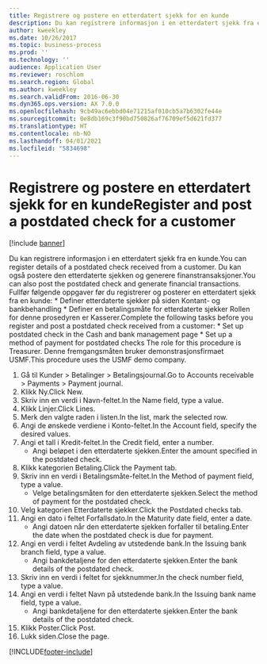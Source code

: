 ```yaml
---
title: Registrere og postere en etterdatert sjekk for en kunde
description: Du kan registrere informasjon i en etterdatert sjekk fra en kunde.
author: kweekley
ms.date: 10/26/2017
ms.topic: business-process
ms.prod: ''
ms.technology: ''
audience: Application User
ms.reviewer: roschlom
ms.search.region: Global
ms.author: kweekley
ms.search.validFrom: 2016-06-30
ms.dyn365.ops.version: AX 7.0.0
ms.openlocfilehash: 9cb49ac6ebbd04e71215af010cb5a7b6302fe44e
ms.sourcegitcommit: 0e8db169c3f90bd750826af76709ef5d621fd377
ms.translationtype: HT
ms.contentlocale: nb-NO
ms.lasthandoff: 04/01/2021
ms.locfileid: "5834698"
---
```

# <a name="register-and-post-a-postdated-check-for-a-customer"></a><span data-ttu-id="a979d-103">Registrere og postere en etterdatert sjekk for en kunde</span><span class="sxs-lookup"><span data-stu-id="a979d-103">Register and post a postdated check for a customer</span></span>

[!include [banner](../../includes/banner.md)]

<span data-ttu-id="a979d-104">Du kan registrere informasjon i en etterdatert sjekk fra en kunde.</span><span class="sxs-lookup"><span data-stu-id="a979d-104">You can register details of a postdated check received from a customer.</span></span> <span data-ttu-id="a979d-105">Du kan også postere den etterdaterte sjekken og generere finanstransaksjoner.</span><span class="sxs-lookup"><span data-stu-id="a979d-105">You can also post the postdated check and generate financial transactions.</span></span>   <span data-ttu-id="a979d-106">Fullfør følgende oppgaver før du registrerer og posterer en etterdatert sjekk fra en kunde:   \* Definer etterdaterte sjekker på siden Kontant- og bankbehandling \* Definer en betalingsmåte for etterdaterte sjekker   Rollen for denne prosedyren er Kasserer.</span><span class="sxs-lookup"><span data-stu-id="a979d-106">Complete the following tasks before you register and post a postdated check received from a customer:   \* Set up postdated check in the Cash and bank management page \* Set up a method of payment for postdated checks   The role for this procedure is Treasurer.</span></span> <span data-ttu-id="a979d-107">Denne fremgangsmåten bruker demonstrasjonsfirmaet USMF.</span><span class="sxs-lookup"><span data-stu-id="a979d-107">This procedure uses the USMF demo company.</span></span>

1. <span data-ttu-id="a979d-108">Gå til Kunder > Betalinger > Betalingsjournal.</span><span class="sxs-lookup"><span data-stu-id="a979d-108">Go to Accounts receivable > Payments > Payment journal.</span></span>
2. <span data-ttu-id="a979d-109">Klikk Ny.</span><span class="sxs-lookup"><span data-stu-id="a979d-109">Click New.</span></span>
3. <span data-ttu-id="a979d-110">Skriv inn en verdi i Navn-feltet.</span><span class="sxs-lookup"><span data-stu-id="a979d-110">In the Name field, type a value.</span></span>
4. <span data-ttu-id="a979d-111">Klikk Linjer.</span><span class="sxs-lookup"><span data-stu-id="a979d-111">Click Lines.</span></span>
5. <span data-ttu-id="a979d-112">Merk den valgte raden i listen.</span><span class="sxs-lookup"><span data-stu-id="a979d-112">In the list, mark the selected row.</span></span>
6. <span data-ttu-id="a979d-113">Angi de ønskede verdiene i Konto-feltet.</span><span class="sxs-lookup"><span data-stu-id="a979d-113">In the Account field, specify the desired values.</span></span>
7. <span data-ttu-id="a979d-114">Angi et tall i Kredit-feltet.</span><span class="sxs-lookup"><span data-stu-id="a979d-114">In the Credit field, enter a number.</span></span>
    * <span data-ttu-id="a979d-115">Angi beløpet i den etterdaterte sjekken.</span><span class="sxs-lookup"><span data-stu-id="a979d-115">Enter the amount specified in the postdated check.</span></span>  
8. <span data-ttu-id="a979d-116">Klikk kategorien Betaling.</span><span class="sxs-lookup"><span data-stu-id="a979d-116">Click the Payment tab.</span></span>
9. <span data-ttu-id="a979d-117">Skriv inn en verdi i Betalingsmåte-feltet.</span><span class="sxs-lookup"><span data-stu-id="a979d-117">In the Method of payment field, type a value.</span></span>
    * <span data-ttu-id="a979d-118">Velge betalingsmåten for den etterdaterte sjekken.</span><span class="sxs-lookup"><span data-stu-id="a979d-118">Select the method of payment for the postdated check.</span></span>  
10. <span data-ttu-id="a979d-119">Velg kategorien Etterdaterte sjekker.</span><span class="sxs-lookup"><span data-stu-id="a979d-119">Click the Postdated checks tab.</span></span>
11. <span data-ttu-id="a979d-120">Angi en dato i feltet Forfallsdato.</span><span class="sxs-lookup"><span data-stu-id="a979d-120">In the Maturity date field, enter a date.</span></span>
    * <span data-ttu-id="a979d-121">Angi datoen når den etterdaterte sjekken forfaller til betaling.</span><span class="sxs-lookup"><span data-stu-id="a979d-121">Enter the date when the postdated check is due for payment.</span></span>  
12. <span data-ttu-id="a979d-122">Angi en verdi i feltet Avdeling av utstedende bank.</span><span class="sxs-lookup"><span data-stu-id="a979d-122">In the Issuing bank branch field, type a value.</span></span>
    * <span data-ttu-id="a979d-123">Angi bankdetaljene for den etterdaterte sjekken.</span><span class="sxs-lookup"><span data-stu-id="a979d-123">Enter the bank details of the postdated check.</span></span>  
13. <span data-ttu-id="a979d-124">Skriv inn en verdi i feltet for sjekknummer.</span><span class="sxs-lookup"><span data-stu-id="a979d-124">In the check number field, type a value.</span></span>
14. <span data-ttu-id="a979d-125">Angi en verdi i feltet Navn på utstedende bank.</span><span class="sxs-lookup"><span data-stu-id="a979d-125">In the Issuing bank name field, type a value.</span></span>
    * <span data-ttu-id="a979d-126">Angi bankdetaljene for den etterdaterte sjekken.</span><span class="sxs-lookup"><span data-stu-id="a979d-126">Enter the bank details of the postdated check.</span></span>  
15. <span data-ttu-id="a979d-127">Klikk Poster.</span><span class="sxs-lookup"><span data-stu-id="a979d-127">Click Post.</span></span>
16. <span data-ttu-id="a979d-128">Lukk siden.</span><span class="sxs-lookup"><span data-stu-id="a979d-128">Close the page.</span></span>



[!INCLUDE[footer-include](../../../includes/footer-banner.md)]
